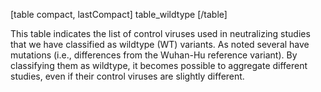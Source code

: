 [table compact, lastCompact]
table_wildtype
[/table]

This table indicates the list of control viruses used in neutralizing studies
that we have classified as wildtype (WT) variants. As noted several have
mutations (i.e., differences from the Wuhan-Hu reference variant). By
classifying them as wildtype, it becomes possible to aggregate different
studies, even if their control viruses are slightly different.
